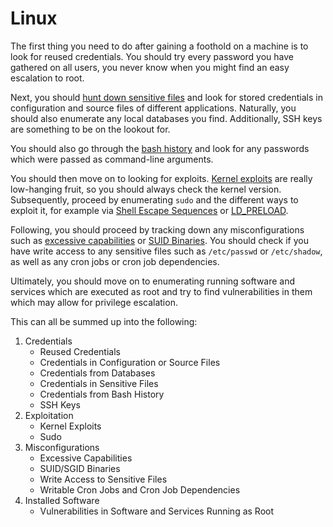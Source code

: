 # Linux

The first thing you need to do after gaining a foothold on a machine is to look for reused credentials. You should try every password you have gathered on all users, you never know when you might find an easy escalation to root.

Next, you should [hunt down sensitive files](../../enumeration/linux/hunting-down-sensitive-files.md) and look for stored credentials in configuration and source files of different applications. Naturally, you should also enumerate any local databases you find. Additionally, SSH keys are something to be on the lookout for.

You should also go through the [bash history](../../enumeration/linux/user-enumeration.md#get-history-of-commands-the-user-has-run) and look for any passwords which were passed as command-line arguments.

You should then move on to looking for exploits. [Kernel exploits](kernel-exploits.md) are really low-hanging fruit, so you should always check the kernel version. Subsequently, proceed by enumerating `sudo` and the different ways to exploit it, for example via [Shell Escape Sequences](sudo-shell-escape-sequences.md) or [LD\_PRELOAD](sudo-escalation-via-ld\_preload.md).

Following, you should proceed by tracking down any misconfigurations such as [excessive capabilities](abusing-linux-capabilities.md) or [SUID Binaries](abusing-suid-and-sgid-binaries.md). You should check if you have write access to any sensitive files such as `/etc/passwd` or `/etc/shadow`, as well as any cron jobs or cron job dependencies.

Ultimately, you should move on to enumerating running software and services which are executed as root and try to find vulnerabilities in them which may allow for privilege escalation.

This can all be summed up into the following:

1. Credentials
   * Reused Credentials
   * Credentials in Configuration or Source Files
   * Credentials from Databases
   * Credentials in Sensitive Files
   * Credentials from Bash History
   * SSH Keys
2. Exploitation
   * Kernel Exploits
   * Sudo
3. Misconfigurations
   * Excessive Capabilities
   * SUID/SGID Binaries
   * Write Access to Sensitive Files
   * Writable Cron Jobs and Cron Job Dependencies
4. Installed Software
   * Vulnerabilities in Software and Services Running as Root
